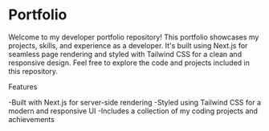 # Portfolio

Welcome to my developer portfolio repository! This portfolio showcases my projects, skills, and experience as a developer. It's built using Next.js for seamless page rendering and styled with Tailwind CSS for a clean and responsive design. Feel free to explore the code and projects included in this repository.

Features

-Built with Next.js for server-side rendering
-Styled using Tailwind CSS for a modern and responsive UI
-Includes a collection of my coding projects and achievements
